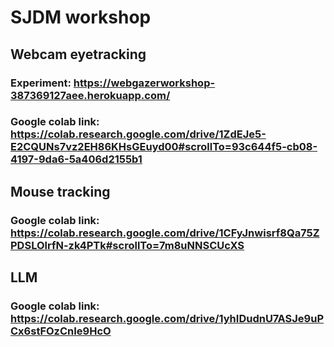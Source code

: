 # SJDM workshop
## Webcam eyetracking
  ### Experiment: https://webgazerworkshop-387369127aee.herokuapp.com/
  ### Google colab link: https://colab.research.google.com/drive/1ZdEJe5-E2CQUNs7vz2EH86KHsGEuyd00#scrollTo=93c644f5-cb08-4197-9da6-5a406d2155b1

## Mouse tracking
  ### Google colab link: https://colab.research.google.com/drive/1CFyJnwisrf8Qa75ZPDSLOlrfN-zk4PTk#scrollTo=7m8uNNSCUcXS

## LLM
  ### Google colab link: https://colab.research.google.com/drive/1yhIDudnU7ASJe9uPCx6stFOzCnIe9HcO

